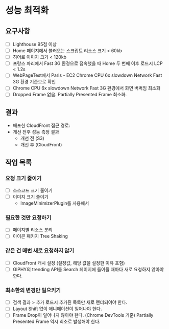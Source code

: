 # 성능 최적화

## 요구사항

- [ ] Lighthouse 95점 이상
- [ ] Home 페이지에서 불러오는 스크립트 리소스 크기 < 60kb
- [ ] 히어로 이미지 크기 < 120kb
- [ ] 프랑스 파리에서 Fast 3G 환경으로 접속했을 때 Home 두 번째 이후 로드시 LCP < 1.2s
- [ ] WebPageTest에서 Paris - EC2 Chrome CPU 6x slowdown Network Fast 3G 환경 기준으로 확인
- [ ] Chrome CPU 6x slowdown Network Fast 3G 환경에서 화면 버벅임 최소화
- [ ] Dropped Frame 없음. Partially Presented Frame 최소화.

## 결과

- 배포한 CloudFront 접근 경로:
- 개선 전후 성능 측정 결과
  - 개선 전 (S3)
  - 개선 후 (CloudFront)

## 작업 목록

### 요청 크기 줄이기

- [ ] 소스코드 크기 줄이기
- [ ] 이미지 크기 줄이기
  - ImageMinimizerPlugin를 사용해서

### 필요한 것만 요청하기

- [ ] 페이지별 리소스 분리
- [ ] 아이콘 패키지 Tree Shaking

### 같은 건 매번 새로 요청하지 않기

- [ ] CloudFront 캐시 설정 (설정값, 해당 값을 설정한 이유 포함)
- [ ] GIPHY의 trending API를 Search 페이지에 들어올 때마다 새로 요청하지 않아야 한다.

### 최소한의 변경만 일으키기

- [ ] 검색 결과 > 추가 로드시 추가된 목록만 새로 렌더되어야 한다.
- [ ] Layout Shift 없이 애니메이션이 일어나야 한다.
- [ ] Frame Drop이 일어나지 않아야 한다.
      (Chrome DevTools 기준) Partially Presented Frame 역시 최소로 발생해야 한다.
